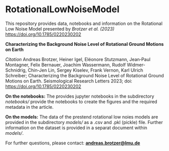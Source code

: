 # RotationalLowNoiseModel

This repository provides data, notebooks and information on the Rotational Low Noise Model presented by _Brotzer et al. (2023)_ https://doi.org/10.1785/0220230202

**Characterizing the Background Noise Level of Rotational Ground Motions on Earth**

_Citation_
Andreas Brotzer, Heiner Igel, Eléonore Stutzmann, Jean‐Paul Montagner, Felix Bernauer, Joachim Wassermann, Rudolf Widmer‐Schnidrig, Chin‐Jen Lin, Sergey Kiselev, Frank Vernon, Karl Ulrich Schreiber; Characterizing the Background Noise Level of Rotational Ground Motions on Earth. Seismological Research Letters 2023; doi: https://doi.org/10.1785/0220230202

**On the notebooks:**
The provides jupyter notebooks in the subdirectory _notebooks/_ provide the notebooks to create the figures and the required metadata in the article.

**On the models:**
The data of the prestend rotational low noies models are provided in the subdirectory _models/_ as a .csv and .pkl (pickle) file. Further information on the dataset is provided in a separat document within _models/_.


For further questions, please contact: **andreas.brotzer@lmu.de**
